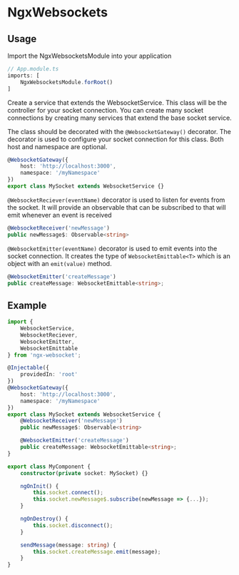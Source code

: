 # NgxWebsockets

## Usage

Import the NgxWebsocketsModule into your application

```Typescript
// App.module.ts
imports: [
    NgxWebsocketsModule.forRoot()
]
```

Create a service that extends the WebsocketService. This class will be the controller for your socket connection. You can create many socket connections by creating many services that extend the base socket service.

The class should be decorated with the `@WebsocketGateway()` decorator. The decorator is used to configure your socket connection for this class. Both host and namespace are optional.

```Typescript
@WebsocketGateway({
    host: 'http://localhost:3000',
    namespace: '/myNamespace'
})
export class MySocket extends WebsocketService {}
```

`@WebsocketReciever(eventName)` decorator is used to listen for events from the socket. It will provide an observable that can be subscribed to that will emit whenever an event is received

```Typescript
@WebsocketReceiver('newMessage')
public newMessage$: Observable<string>
```

`@WebsocketEmitter(eventName)` decorator is used to emit events into the socket connection. It creates the type of `WebsocketEmittable<T>` which is an object with an `emit(value)` method.

```Typescript
@WebsocketEmitter('createMessage')
public createMessage: WebsocketEmittable<string>;
```

## Example

```Typescript
import {
    WebsocketService,
    WebsocketReciever,
    WebsocketEmitter,
    WebsocketEmittable
} from 'ngx-websocket';

@Injectable({
    providedIn: 'root'
})
@WebsocketGateway({
    host: 'http://localhost:3000',
    namespace: '/myNamespace'
})
export class MySocket extends WebsocketService {
    @WebsocketReceiver('newMessage')
    public newMessage$: Observable<string>

    @WebsocketEmitter('createMessage')
    public createMessage: WebsocketEmittable<string>;
}
```

```Typescript
export class MyComponent {
    constructor(private socket: MySocket) {}

    ngOnInit() {
        this.socket.connect();
        this.socket.newMessage$.subscribe(newMessage => {...});
    }

    ngOnDestroy() {
        this.socket.disconnect();
    }

    sendMessage(message: string) {
        this.socket.createMessage.emit(message);
    } 
}
```